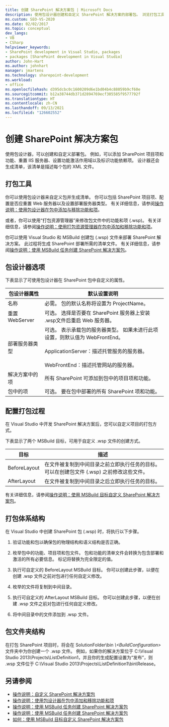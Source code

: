 ```yaml
---
title: 创建 SharePoint 解决方案包 | Microsoft Docs
description: 使用包设计器创建和自定义 SharePoint 解决方案的部署包。 浏览打包工具、设计器选项和文件夹结构。
ms.custom: SEO-VS-2020
ms.date: 02/02/2017
ms.topic: conceptual
dev_langs:
- VB
- CSharp
helpviewer_keywords:
- SharePoint development in Visual Studio, packages
- packages [SharePoint development in Visual Studio]
author: John-Hart
ms.author: johnhart
manager: jmartens
ms.technology: sharepoint-development
ms.workload:
- office
ms.openlocfilehash: d395dcbc0c1600209d6e1bd04b4c88059b9cf60e
ms.sourcegitcommit: b12a38744db371d2894769ecf305585f9577792f
ms.translationtype: HT
ms.contentlocale: zh-CN
ms.lasthandoff: 09/13/2021
ms.locfileid: "126602552"
---
```

# <a name="create-sharepoint-solution-packages"></a>创建 SharePoint 解决方案包
  使用包设计器，可以创建和自定义部署包。 例如，可以添加 SharePoint 项目项和功能、重置 IIS 服务器、设置功能激活作用域以及标识功能依赖项。 设计器还会生成清单，该清单是描述每个包的 XML 文件。

## <a name="packaging-tools"></a>打包工具
 你可以使用包设计器来自定义包并生成清单。 你可以包括 SharePoint 项目项、配置是否应重置 Web 服务器以及设置部署服务器类型。 有关详细信息，请参阅[操作说明：使用包设计器在包中添加与移除功能和项](../sharepoint/how-to-add-and-remove-features-and-items-to-a-package-by-using-the-package-designer.md)。

 或者，你可以使用“打包资源管理器”来修改包文件中的功能和项 (.wsp)。 有关详细信息，请参阅[操作说明：使用打包资源管理器在包中添加和移除功能和项](../sharepoint/how-to-add-and-remove-features-and-items-to-a-package-by-using-the-packaging-explorer.md)。

 你可以使用 Visual Studio 和 MSBuild 创建包 (.wsp) 文件来部署 SharePoint 解决方案。 此过程将生成 SharePoint 部署所需的清单文件。 有关详细信息，请参阅[操作说明：使用 MSBuild 任务创建 SharePoint 解决方案包](../sharepoint/how-to-create-a-sharepoint-solution-package-by-using-msbuild-tasks.md)。

## <a name="package-designer-options"></a>包设计器选项
 下表显示了可使用包设计器在 SharePoint 包中自定义的属性。

|包设计器属性|默认设置说明|
|-------------------------------|------------------------------------|
|名称|必需。 包的默认名称将设置为 ProjectName。|
|重置 WebServer|可选。 选择是否要在 SharePoint 服务器上安装 .wsp文件后重启 Web 服务器。|
|部署服务器类型|可选。 表示承载包的服务器类型。 如果未进行此项设置，则默认值为 WebFrontEnd。<br /><br /> ApplicationServer：描述托管服务的服务器。<br /><br /> WebFrontEnd：描述托管网站的服务器。|
|解决方案中的项|所有 SharePoint 可添加到包中的项目项和功能。|
|包中的项|可选。 要在包中部署的所有 SharePoint 项和功能。|

## <a name="configure-the-packaging-process"></a>配置打包过程
 在 Visual Studio 中开发 SharePoint 解决方案后，您可以自定义项目的打包方式。

 下表显示了两个 MSBuild 目标，可用于自定义 .wsp 文件的创建方式。

|目标|描述|
|------------|-----------------|
|BeforeLayout|在文件被复制到中间目录之前立即执行任务的目标。 可以在创建包文件 (.wsp) 之前修改这些文件。|
|AfterLayout|在文件被复制到中间目录之后立即执行任务的目标。|

 有关详细信息，请参阅[操作说明：使用 MSBuild 目标自定义 SharePoint 解决方案包](../sharepoint/how-to-customize-a-sharepoint-solution-package-by-using-msbuild-targets.md)。

## <a name="packaging-architecture"></a>打包体系结构
 在 Visual Studio 中创建 SharePoint 包 (.wsp) 时，将执行以下步骤。

1. 验证功能和包以确保包的物理结构和语义结构是否正确。

2. 枚举包中的功能、项目项和包文件。 包和功能的清单文件会转换为包含部署和激活的所有必要信息。 标记将替换为完全限定的值。

3. 执行可自定义的 BeforeLayout MSBuild 目标。 你可以创建此步骤，以便在创建 .wsp 文件之前对包进行任何自定义修改。

4. 枚举的文件将复制到中间目录。

5. 执行可自定义的 AfterLayout MSBuild 目标。 你可以创建此步骤，以便在创建 .wsp 文件之前对包进行任何自定义修改。

6. 将中间目录中的文件添加到 .wsp 文件。

## <a name="package-folder-structure"></a>包文件夹结构
 在打包 SharePoint 项目时，将会在 SolutionFolder\bin *\\\<BuildConfiguration>* 文件夹中为你创建一个 .wsp 文件。 例如，如果你的解决方案位于 C:\Visual Studio 2013\Projects\ListDefinition1，并且你的生成配置设置为“发布”，则 .wsp 文件位于 C:\Visual Studio 2013\Projects\ListDefinition1\bin\Release。

## <a name="see-also"></a>另请参阅
- [操作说明：自定义 SharePoint 解决方案包](../sharepoint/how-to-customize-a-sharepoint-solution-package.md)
- [操作说明：使用包设计器在包中添加和移除功能和项](../sharepoint/how-to-add-and-remove-features-and-items-to-a-package-by-using-the-package-designer.md)
- [操作说明：使用 MSBuild 任务创建 SharePoint 解决方案包](../sharepoint/how-to-create-a-sharepoint-solution-package-by-using-msbuild-tasks.md)
- [操作说明：使用 MSBuild 任务创建 SharePoint 解决方案包](../sharepoint/how-to-create-a-sharepoint-solution-package-by-using-msbuild-tasks.md)
- [如何：使用 MSBuild 目标自定义 SharePoint 解决方案包](../sharepoint/how-to-customize-a-sharepoint-solution-package-by-using-msbuild-targets.md)
